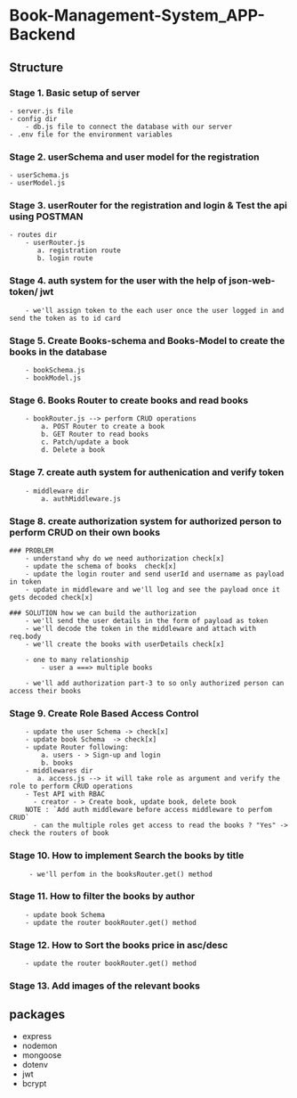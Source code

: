 # Book-Management-System_APP-Backend

## Structure

### Stage 1. Basic setup of server

    - server.js file
    - config dir
        - db.js file to connect the database with our server
    - .env file for the environment variables

### Stage 2. userSchema and user model for the registration

    - userSchema.js
    - userModel.js

### Stage 3. userRouter for the registration and login & Test the api using POSTMAN

    - routes dir
        - userRouter.js
           a. registration route
           b. login route

### Stage 4. auth system for the user with the help of json-web-token/ jwt

        - we'll assign token to the each user once the user logged in and send the token as to id card

### Stage 5. Create Books-schema and Books-Model to create the books in the database

        - bookSchema.js
        - bookModel.js

### Stage 6. Books Router to create books and read books

        - bookRouter.js --> perform CRUD operations
            a. POST Router to create a book
            b. GET Router to read books
            c. Patch/update a book
            d. Delete a book


### Stage 7. create auth system for authenication and verify token

        - middleware dir
            a. authMiddleware.js

### Stage 8. create authorization system for authorized person to perform CRUD on their own books
    ### PROBLEM 
        - understand why do we need authorization check[x]
        - update the schema of books  check[x]
        - update the login router and send userId and username as payload in token
        - update in middleware and we'll log and see the payload once it gets decoded check[x]

    ### SOLUTION how we can build the authorization
        - we'll send the user details in the form of payload as token 
        - we'll decode the token in the middleware and attach with req.body
        - we'll create the books with userDetails check[x]

        - one to many relationship 
            - user a ===> multiple books 
            
        - we'll add authorization part-3 to so only authorized person can access their books
        

### Stage 9. Create Role Based Access Control
        - update the user Schema -> check[x]
        - update book Schema  -> check[x]
        - update Router following:
            a. users - > Sign-up and login 
            b. books 
        - middlewares dir
           a. access.js --> it will take role as argument and verify the role to perform CRUD operations    
        - Test API with RBAC 
          - creator - > Create book, update book, delete book
        NOTE : `Add auth middleware before access middleware to perfom CRUD`
          - can the multiple roles get access to read the books ? "Yes" -> check the routers of book

### Stage 10. How to implement Search the books by title
         - we'll perfom in the booksRouter.get() method

### Stage 11. How to filter the books by author 
        - update book Schema 
        - update the router bookRouter.get() method

### Stage 12. How to Sort the books price in asc/desc
        - update the router bookRouter.get() method

### Stage 13. Add images of the relevant books 
## packages

- express
- nodemon
- mongoose
- dotenv
- jwt
- bcrypt
